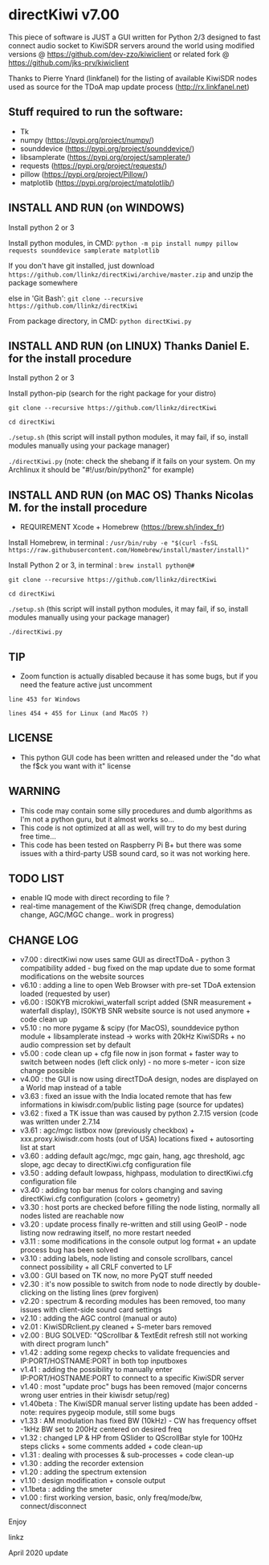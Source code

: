# directKiwi v7.00

This piece of software is JUST a GUI written for Python 2/3 designed to fast connect audio socket to KiwiSDR servers around the world using modified versions @ https://github.com/dev-zzo/kiwiclient or related fork @ https://github.com/jks-prv/kiwiclient

Thanks to Pierre Ynard (linkfanel) for the listing of available KiwiSDR nodes used as source for the TDoA map update process (http://rx.linkfanel.net)

## Stuff required to run the software:

* Tk
* numpy (https://pypi.org/project/numpy/)
* sounddevice (https://pypi.org/project/sounddevice/)
* libsamplerate (https://pypi.org/project/samplerate/)
* requests (https://pypi.org/project/requests/)
* pillow (https://pypi.org/project/Pillow/)
* matplotlib (https://pypi.org/project/matplotlib/)

## INSTALL AND RUN (on WINDOWS)

Install python 2 or 3

Install python modules, in CMD: `python -m pip install numpy pillow requests sounddevice samplerate matplotlib`

If you don't have git installed, just download `https://github.com/llinkz/directKiwi/archive/master.zip` and unzip the package somewhere

else in 'Git Bash': `git clone --recursive https://github.com/llinkz/directKiwi`

From package directory, in CMD: `python directKiwi.py`


## INSTALL AND RUN (on LINUX) Thanks Daniel E. for the install procedure

Install python 2 or 3

Install python-pip (search for the right package for your distro)

`git clone --recursive https://github.com/llinkz/directKiwi`

`cd directKiwi`

`./setup.sh` (this script will install python modules, it may fail, if so, install modules manually using your package manager)

`./directKiwi.py` (note: check the shebang if it fails on your system. On my Archlinux it should be "#!/usr/bin/python2" for example)


## INSTALL AND RUN (on MAC OS) Thanks Nicolas M. for the install procedure

* REQUIREMENT 	Xcode + Homebrew (https://brew.sh/index_fr)

Install Homebrew, in terminal : `/usr/bin/ruby -e "$(curl -fsSL https://raw.githubusercontent.com/Homebrew/install/master/install)"`

Install Python 2 or 3, in terminal : `brew install python@#`

`git clone --recursive https://github.com/llinkz/directKiwi`

`cd directKiwi`

`./setup.sh`  (this script will install python modules, it may fail, if so, install modules manually using your package manager)

`./directKiwi.py`


## TIP
* Zoom function is actually disabled because it has some bugs, but if you need the feature active just uncomment

`line 453 for Windows` 

`lines 454 + 455 for Linux (and MacOS ?)`

## LICENSE
* This python GUI code has been written and released under the "do what the f$ck you want with it" license

## WARNING
* This code may contain some silly procedures and dumb algorithms as I'm not a python guru, but it almost works so...
* This code is not optimized at all as well, will try to do my best during free time...
* This code has been tested on Raspberry Pi B+ but there was some issues with a third-party USB sound card, so it was not working here.

## TODO LIST
* enable IQ mode with direct recording to file ?
* real-time management of the KiwiSDR (freq change, demodulation change, AGC/MGC change..  work in progress)

## CHANGE LOG 
* v7.00 : directKiwi now uses same GUI as directTDoA - python 3 compatibility added - bug fixed on the map update due to some format modifications on the website sources
* v6.10 : adding a line to open Web Browser with pre-set TDoA extension loaded (requested by user)
* v6.00 : IS0KYB microkiwi_waterfall script added (SNR measurement + waterfall display), IS0KYB SNR website source is not used anymore + code clean up
* v5.10 : no more pygame & scipy (for MacOS), sounddevice python module + libsamplerate instead -> works with 20kHz KiwiSDRs + no audio compression set by default
* v5.00 : code clean up + cfg file now in json format + faster way to switch between nodes (left click only) - no more s-meter - icon size change possible
* v4.00 : the GUI is now using directTDoA design, nodes are displayed on a World map instead of a table
* v3.63 : fixed an issue with the India located remote that has few informations in kiwisdr.com/public listing page (source for updates)
* v3.62 : fixed a TK issue than was caused by python 2.7.15 version (code was written under 2.7.14
* v3.61 : agc/mgc listbox now (previously checkbox) + xxx.proxy.kiwisdr.com hosts (out of USA) locations fixed + autosorting list  at start
* v3.60 : adding default agc/mgc, mgc gain, hang, agc threshold, agc slope, agc decay to directKiwi.cfg configuration file
* v3.50 : adding default lowpass, highpass, modulation to directKiwi.cfg configuration file
* v3.40 : adding top bar menus for colors changing and saving directKiwi.cfg configuration (colors + geometry)
* v3.30 : host ports are checked before filling the node listing, normally all nodes listed are reachable now
* v3.20 : update process finally re-written and still using GeoIP - node listing now redrawing itself, no more restart needed
* v3.11 : some modifications in the console output log format + an update process bug has been solved
* v3.10 : adding labels, node listing and console scrollbars, cancel connect possibility + all CRLF converted to LF
* v3.00 : GUI based on TK now, no more PyQT stuff needed
* v2.30 : it's now possible to switch from node to node directly by double-clicking on the listing lines (prev forgiven)
* v2.20 : spectrum & recording modules has been removed, too many issues with client-side sound card settings
* v2.10 : adding the AGC control (manual or auto)
* v2.01 : KiwiSDRclient.py cleaned + S-meter bars removed
* v2.00 : BUG SOLVED: "QScrollbar & TextEdit refresh still not working with direct program lunch"
* v1.42 : adding some regexp checks to validate frequencies and IP:PORT/HOSTNAME:PORT in both top inputboxes
* v1.41 : adding the possibility to manually enter IP:PORT/HOSTNAME:PORT to connect to a specific KiwiSDR server
* v1.40 : most "update proc" bugs has been removed (major concerns wrong user entries in their kiwisdr setup/reg)
* v1.40beta : The KiwiSDR manual server listing update has been added - note: requires pygeoip module, still some bugs
* v1.33 : AM modulation has fixed BW (10kHz) - CW has frequency offset -1kHz BW set to 200Hz centered on desired freq
* v1.32 : changed LP & HP from QSlider to QScrollBar style for 100Hz steps clicks + some comments added + code clean-up
* v1.31 : dealing with processes & sub-processes + code clean-up
* v1.30 : adding the recorder extension
* v1.20 : adding the spectrum extension
* v1.10 : design modification + console output
* v1.1beta : adding the smeter
* v1.00 : first working version, basic, only freq/mode/bw, connect/disconnect


Enjoy

linkz

April 2020 update
